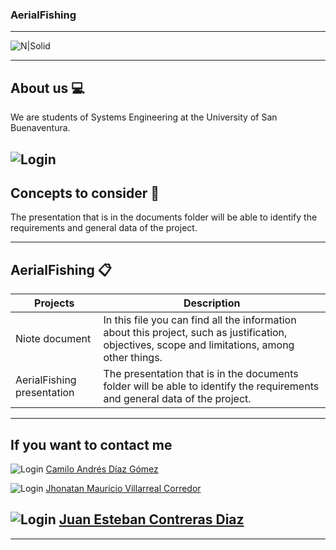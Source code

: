 ### AerialFishing

---
![N|Solid](http://dachcolombia.com/wp-content/uploads/2017/07/7993_universidad-de-san-buenaventura.jpg)

---

## About us 💻

We are students of Systems Engineering at the University of San Buenaventura.

![Login](https://i.pinimg.com/originals/e4/26/70/e426702edf874b181aced1e2fa5c6cde.gif)
---

## Concepts to consider 👀

The presentation that is in the documents folder will be able to identify the requirements and general data of the project.

---

## AerialFishing 📋
| Projects | Description |
| --- | --- |
| Niote document | In this file you can find all the information about this project, such as justification, objectives, scope and limitations, among other things. |
| AerialFishing presentation | The presentation that is in the documents folder will be able to identify the requirements and general data of the project. |
---


## If you want to contact me
![Login](https://image.flaticon.com/icons/png/512/61/61109.png) 
[Camilo Andrés Díaz Gómez](https://www.linkedin.com/in/camilo-andr%C3%A9s-d%C3%ADaz-g%C3%B3mez-97b5581a3/)

![Login](https://image.flaticon.com/icons/png/512/61/61109.png) 
[Jhonatan Mauricio Villarreal Corredor](https://www.linkedin.com/in/jhonatan-villarreal-b492571a8/)

![Login](https://image.flaticon.com/icons/png/512/61/61109.png) 
[Juan Esteban Contreras Diaz](https://www.linkedin.com/in/juan-contreras-95a70221b/)
---
---

